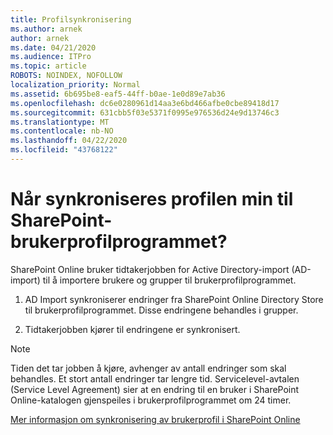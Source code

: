 ```yaml
---
title: Profilsynkronisering
ms.author: arnek
author: arnek
ms.date: 04/21/2020
ms.audience: ITPro
ms.topic: article
ROBOTS: NOINDEX, NOFOLLOW
localization_priority: Normal
ms.assetid: 6b695be8-eaf5-44ff-b0ae-1e0d89e7ab36
ms.openlocfilehash: dc6e0280961d14aa3e6bd466afbe0cbe89418d17
ms.sourcegitcommit: 631cbb5f03e5371f0995e976536d24e9d13746c3
ms.translationtype: MT
ms.contentlocale: nb-NO
ms.lasthandoff: 04/22/2020
ms.locfileid: "43768122"
---
```

# <a name="when-do-my-profile-changes-sync-to-the-sharepoint-user-profile-application"></a>Når synkroniseres profilen min til SharePoint-brukerprofilprogrammet?

SharePoint Online bruker tidtakerjobben for Active Directory-import (AD-import) til å importere brukere og grupper til brukerprofilprogrammet. 
  
1. AD Import synkroniserer endringer fra SharePoint Online Directory Store til brukerprofilprogrammet. Disse endringene behandles i grupper.
    
2. Tidtakerjobben kjører til endringene er synkronisert.
    
> [!NOTE]
> Tiden det tar jobben å kjøre, avhenger av antall endringer som skal behandles. Et stort antall endringer tar lengre tid. Servicelevel-avtalen (Service Level Agreement) sier at en endring til en bruker i SharePoint Online-katalogen gjenspeiles i brukerprofilprogrammet om 24 timer. 
  
[Mer informasjon om synkronisering av brukerprofil i SharePoint Online](https://go.microsoft.com/fwlink/?linkid=875671)
  

